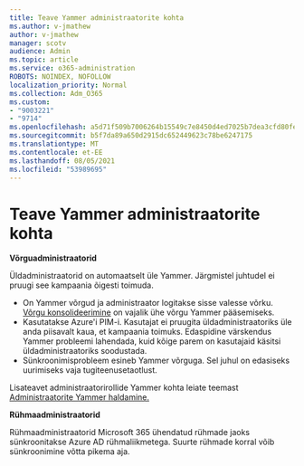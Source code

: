 ```yaml
---
title: Teave Yammer administraatorite kohta
ms.author: v-jmathew
author: v-jmathew
manager: scotv
audience: Admin
ms.topic: article
ms.service: o365-administration
ROBOTS: NOINDEX, NOFOLLOW
localization_priority: Normal
ms.collection: Adm_O365
ms.custom:
- "9003221"
- "9714"
ms.openlocfilehash: a5d71f509b7006264b15549c7e8450d4ed7025b7dea3cfd80fe6f0fdf50b0b9c
ms.sourcegitcommit: b5f7da89a650d2915dc652449623c78be6247175
ms.translationtype: MT
ms.contentlocale: et-EE
ms.lasthandoff: 08/05/2021
ms.locfileid: "53989695"
---
```

# <a name="about-yammer-admins"></a>Teave Yammer administraatorite kohta

**Võrguadministraatorid**

Üldadministraatorid on automaatselt üle Yammer. Järgmistel juhtudel ei pruugi see kampaania õigesti toimuda.

- On Yammer võrgud ja administraator logitakse sisse valesse võrku. [Võrgu konsolideerimine](https://docs.microsoft.com/yammer/configure-your-yammer-network/consolidate-multiple-yammer-networks) on vajalik ühe võrgu Yammer pääsemiseks.
- Kasutatakse Azure'i PIM-i. Kasutajat ei pruugita üldadministraatoriks üle anda piisavalt kaua, et kampaania toimuks. Edaspidine värskendus Yammer probleemi lahendada, kuid kõige parem on kasutajaid käsitsi üldadministraatoriks soodustada.
- Sünkroonimisprobleem esineb Yammer võrguga. Sel juhul on edasiseks uurimiseks vaja tugiteenusetaotlust.

Lisateavet administraatorirollide Yammer kohta leiate teemast [Administraatorite Yammer haldamine.](https://docs.microsoft.com/yammer/manage-yammer-users/manage-yammer-admins)

**Rühmaadministraatorid**

Rühmaadministraatorid Microsoft 365 ühendatud rühmade jaoks sünkroonitakse Azure AD rühmaliikmetega. Suurte rühmade korral võib sünkroonimine võtta pikema aja.
